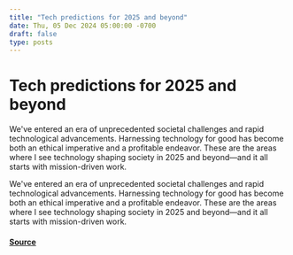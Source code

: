 ```yaml
---
title: "Tech predictions for 2025 and beyond"
date: Thu, 05 Dec 2024 05:00:00 -0700
draft: false
type: posts
---
```

# Tech predictions for 2025 and beyond





We've entered an era of unprecedented societal challenges and rapid technological advancements. Harnessing technology for good has become both an ethical imperative and a profitable endeavor. These are the areas where I see technology shaping society in 2025 and beyond—and it all starts with mission-driven work.

We've entered an era of unprecedented societal challenges and rapid technological advancements. Harnessing technology for good has become both an ethical imperative and a profitable endeavor. These are the areas where I see technology shaping society in 2025 and beyond—and it all starts with mission-driven work.

#### [Source](https://www.allthingsdistributed.com/2024/12/tech-predictions-for-2025-and-beyond.html?utm_campaign=inbound&utm_source=rss)

